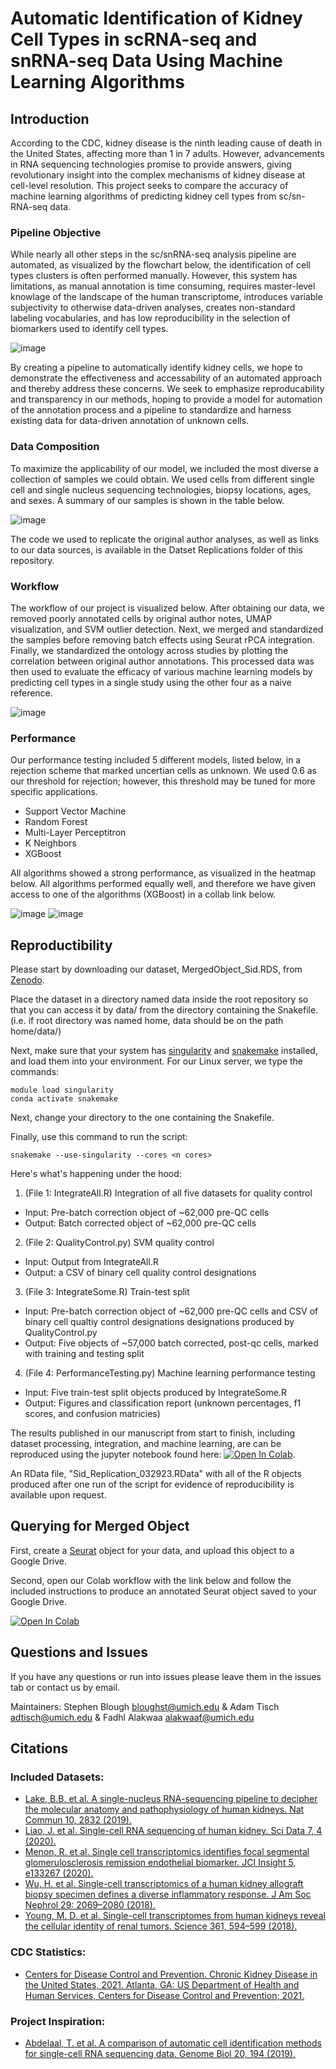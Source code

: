 # Automatic Identification of Kidney Cell Types in scRNA-seq and snRNA-seq Data Using Machine Learning Algorithms

## Introduction

According to the CDC, kidney disease is the ninth leading cause of death in the United States, affecting more than 1 in 7 adults. However, advancements in RNA sequencing technologies promise to provide answers, giving revolutionary insight into the complex mechanisms of kidney disease at cell-level resolution. This project seeks to compare the accuracy of machine learning algorithms of predicting kidney cell types from sc/sn-RNA-seq data.


### Pipeline Objective

While nearly all other steps in the sc/snRNA-seq analysis pipeline are automated, as visualized by the flowchart below, the identification of cell types clusters is often performed manually. However, this system has limitations, as manual annotation is time consuming, requires master-level knowlage of the landscape of the human transcriptome, introduces variable subjectivity to otherwise data-driven analyses, creates non-standard labeling vocabularies, and has low reproducibility in the selection of biomarkers used to identify cell types. 


![image](https://user-images.githubusercontent.com/77076900/114286285-5b3e1a80-9a2b-11eb-85ac-3b81d69a71e9.png)

By creating a pipeline to automatically identify kidney cells, we hope to demonstrate the effectiveness and accessability of an automated approach and thereby address these concerns. We seek to emphasize reproducability and transparency in our methods, hoping to provide a model for automation of the annotation process and a pipeline to standardize and harness existing data for data-driven annotation of unknown cells. 


### Data Composition

To maximize the applicability of our model, we included the most diverse a collection of samples we could obtain. We used cells from different single cell and single nucleus sequencing technologies, biopsy locations, ages, and sexes. A summary of our samples is shown in the table below.

![image](https://github.com/smadapoosi/IKCTML/blob/ff47db41983cc679efd76bdbed237b9ef385ceaf/Figures/Table_1.png)

The code we used to replicate the original author analyses, as well as links to our data sources, is available in the Datset Replications folder of this repository.


### Workflow

The workflow of our project is visualized below. After obtaining our data, we removed poorly annotated cells by original author notes, UMAP visualization, and SVM outlier detection. Next, we merged and standardized the samples before removing batch effects using Seurat rPCA integration. Finally, we standardized the ontology across studies by plotting the correlation between original author annotations. This processed data was then used to evaluate the efficacy of various machine learning models by predicting cell types in a single study using the other four as a naive reference.

![image](https://user-images.githubusercontent.com/77076900/114284866-e1a12f00-9a20-11eb-8ef9-3f864777b0c3.png)


### Performance

Our performance testing included 5 different models, listed below, in a rejection scheme that marked uncertian cells as unknown. We used 0.6 as our threshold for rejection; however, this threshold may be tuned for more specific applications.
- Support Vector Machine
- Random Forest
- Multi-Layer Perceptitron
- K Neighbors
- XGBoost

All algorithms showed a strong performance, as visualized in the heatmap below. All algorithms performed equally well, and therefore we have given access to one of the algorithms (XGBoost) in a collab link below.

![image](https://github.com/smadapoosi/IKCTML/blob/29a90fb4eeeed79d620807a09f885d36410baa55/Figures/Fig_5a_Overall_Median_F1_Heatmap.png)
![image](https://github.com/smadapoosi/IKCTML/blob/7eeebb20756f5ef1bc01926d3da5cff26a04ebc5/Figures/Fig_5b_Overall_Percent_Unknown_Heatmap.png)

## Reproductibility

Please start by downloading our dataset, MergedObject_Sid.RDS, from [Zenodo](https://zenodo.org/record/7810913#.ZDMpHuzML0o).

Place the dataset in a directory named data inside the root repository so that you can access it by data/ from the directory containing the Snakefile. (i.e. if root directory was named home, data should be on the path home/data/)

Next, make sure that your system has [singularity](https://sylabs.io/guides/3.0/user-guide/installation.html) and [snakemake](https://snakemake.readthedocs.io/en/stable/getting_started/installation.html) installed, and load them into your environment. For our Linux server, we type the commands: 
```
module load singularity 
conda activate snakemake
```
Next, change your directory to the one containing the Snakefile.

Finally, use this command to run the script: 
```
snakemake --use-singularity --cores <n cores>
```
Here's what's happening under the hood:
1. (File 1: IntegrateAll.R) Integration of all five datasets for quality control
  - Input: Pre-batch correction object of ~62,000 pre-QC cells
  - Output: Batch corrected object of ~62,000 pre-QC cells
2. (File 2: QualityControl.py) SVM quality control
  - Input: Output from IntegrateAll.R
  - Output: a CSV of binary cell quality control designations
3. (File 3: IntegrateSome.R) Train-test split
* Input: Pre-batch correction object of ~62,000 pre-QC cells and CSV of binary cell qualtiy control designations designations produced by QualityControl.py
* Output: Five objects of ~57,000 batch corrected, post-qc cells, marked with training and testing split
4. (File 4: PerformanceTesting.py) Machine learning performance testing
* Input: Five train-test split objects produced by IntegrateSome.R
* Output: Figures and classification report (unknown percentages, f1 scores, and confusion matricies)

The results published in our manuscript from start to finish, including dataset processing, integration, and machine learning, are can be reproduced using the jupyter notebook found here: [![Open In Colab](https://colab.research.google.com/assets/colab-badge.svg)](https://drive.google.com/file/d/1aOBCpdN2jiRb7popJZWrejFQ1gknv415/view?usp=sharing). 

An RData file, "Sid_Replication_032923.RData" with all of the R objects produced after one run of the script for evidence of reproducibility is available upon request.

## Querying for Merged Object

First, create a [Seurat](https://satijalab.org/seurat/articles/pbmc3k_tutorial.html) object for your data, and upload this object to a Google Drive. 

Second, open our Colab workflow with the link below and follow the included instructions to produce an annotated Seurat object saved to your Google Drive.

[![Open In Colab](https://colab.research.google.com/assets/colab-badge.svg)](https://colab.research.google.com/gist/adtisch/03496b5a255597f71931bc2318a2d4fc/automated-annotation-workflow.ipynb)

## Questions and Issues
If you have any questions or run into issues please leave them in the issues tab or contact us by email.

Maintainers: Stephen Blough <bloughst@umich.edu> & Adam Tisch <adtisch@umich.edu> & Fadhl Alakwaa <alakwaaf@umich.edu>

## Citations
### Included Datasets:
- [Lake, B.B. et al. A single-nucleus RNA-sequencing pipeline to decipher the molecular anatomy and pathophysiology of human kidneys. Nat Commun 10, 2832 (2019).](https://doi.org/10.1038/s41467-019-10861-2)
- [Liao, J. et al. Single-cell RNA sequencing of human kidney. Sci Data 7, 4 (2020).](https://doi.org/10.1038/s41597-019-0351-8)
- [Menon, R. et al. Single cell transcriptomics identifies focal segmental glomerulosclerosis remission endothelial biomarker. JCI Insight 5, e133267 (2020).](https://doi.org/10.1172/jci.insight.133267)
- [Wu, H. et al. Single-cell transcriptomics of a human kidney allograft biopsy specimen defines a diverse inflammatory response. J Am Soc Nephrol 29: 2069–2080 (2018).](https://doi.org/10.1681/asn.2018020125)
- [Young, M. D. et al. Single-cell transcriptomes from human kidneys reveal the cellular identity of renal tumors. Science 361, 594–599 (2018).](https://doi.org/10.1126/science.aat1699)

### CDC Statistics:
- [Centers for Disease Control and Prevention. Chronic Kidney Disease in the United States, 2021. Atlanta, GA: US Department of Health and Human Services, Centers for Disease Control and Prevention; 2021.](https://www.cdc.gov/kidneydisease/publications-resources/ckd-national-facts.html)

### Project Inspiration:
- [Abdelaal, T. et al. A comparison of automatic cell identification methods for single-cell RNA sequencing data. Genome Biol 20, 194 (2019).](https://doi.org/10.1186/s13059-019-1795-z)
